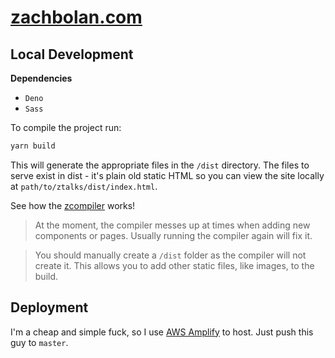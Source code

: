 # [zachbolan.com](https://www.zachbolan.com)

## Local Development

**Dependencies**

- `Deno`
- `Sass`

To compile the project run:

```bash
yarn build
```

This will generate the appropriate files in the `/dist` directory. The files to serve exist in dist - it's plain old static HTML so you can view the site locally at `path/to/ztalks/dist/index.html`.

See how the [zcompiler](./compiler/readme.md) works!

> At the moment, the compiler messes up at times when adding new components or pages. Usually running the compiler again will fix it.

> You should manually create a `/dist` folder as the compiler will not create it. This allows you to add other static files, like images, to the build.

## Deployment

I'm a cheap and simple fuck, so I use [AWS Amplify](https://aws.amazon.com/amplify/) to host. Just push this guy to `master`.
